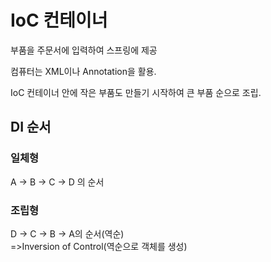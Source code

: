 # IoC 컨테이너
부품을 주문서에 입력하여 스프링에 제공

컴퓨터는 XML이나 Annotation을 활용.

IoC 컨테이너 안에 작은 부품도 만들기 시작하여 큰 부품 순으로 조립.

## DI 순서
### 일체형
A -> B -> C -> D 의 순서

### 조립형
D -> C -> B -> A의 순서(역순)       
=>Inversion of Control(역순으로 객체를 생성)